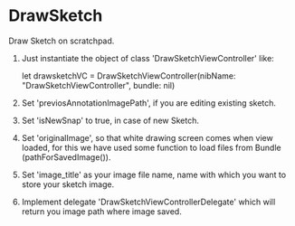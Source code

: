 # DrawSketch
Draw Sketch on scratchpad. 

1. Just instantiate the object of class 'DrawSketchViewController' like:

      let drawsketchVC = DrawSketchViewController(nibName: "DrawSketchViewController", bundle: nil)

2. Set 'previosAnnotationImagePath', if you are editing existing sketch.

3. Set 'isNewSnap' to true, in case of new Sketch.
4. Set 'originalImage', so that white drawing screen comes when view loaded, for this we have used some function to load files from Bundle (pathForSavedImage()).
5. Set 'image_title' as your image file name, name with which you want to store your sketch image.
6. Implement delegate 'DrawSketchViewControllerDelegate' which will return you image path where image saved.
